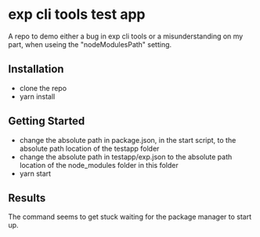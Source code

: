 # exp cli tools test app

A repo to demo either a bug in exp cli tools or a misunderstanding on my part, when useing the "nodeModulesPath" setting.

## Installation

- clone the repo
- yarn install

## Getting Started

- change the absolute path in package.json, in the start script, to the absolute path location of the testapp folder
- change the absolute path in testapp/exp.json to the absolute path location of the node_modules folder in this folder
- yarn start

## Results

The command seems to get stuck waiting for the package manager to start up.